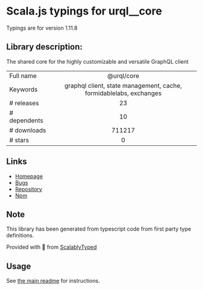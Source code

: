
# Scala.js typings for urql__core

Typings are for version 1.11.8

## Library description:
The shared core for the highly customizable and versatile GraphQL client

|                    |                 |
| ------------------ | :-------------: |
| Full name          | @urql/core |
| Keywords           | graphql client, state management, cache, formidablelabs, exchanges |
| # releases         | 23 |
| # dependents       | 10 |
| # downloads        | 711217 |
| # stars            | 0 |

## Links
- [Homepage](https://formidable.com/open-source/urql/docs/)
- [Bugs](https://github.com/FormidableLabs/urql/issues)
- [Repository](https://github.com/FormidableLabs/urql)
- [Npm](https://www.npmjs.com/package/%40urql%2Fcore)
    


## Note
This library has been generated from typescript code from first party type definitions.

Provided with :purple_heart: from [ScalablyTyped](https://github.com/oyvindberg/ScalablyTyped)

## Usage
See [the main readme](../../readme.md) for instructions.


